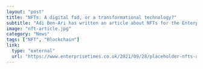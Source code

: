```yaml
---
layout: "post"
title: "NFTs: A digital fad, or a transformational technology?"
subtitle: "Adi Ben-Ari has written an article about NFTs for the Enterprise Times."
image: "nft-article.jpg"
category: "News"
tags: ["NFT", "Blockchain"]
link:
  type: "external"
  url: "https://www.enterprisetimes.co.uk/2021/09/28/placeholder-nfts-a-digital-fad-or-a-transformational-technology/"
---
```

